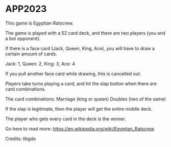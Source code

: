 # APP2023

This game is Egyptian Ratscrew.

The game is played with a 52 card deck, and there are two players (you and a bot opponent).

If there is a face card (Jack, Queen, King, Ace), you will have to draw a certain amount of cards.

Jack: 1, Queen: 2, King: 3, Ace: 4

If you pull another face card while drawing, this is cancelled out.

Players take turns playing a card, and hit the slap button when there are card combinations.

The card combinations:
Marriage (king or queen)
Doubles (two of the same)

If the slap is legitimate, then the player will get the entire middle deck.

The player who gets every card in the deck is the winner.

Go here to read more: https://en.wikipedia.org/wiki/Egyptian_Ratscrew


Credits:
libgdx
